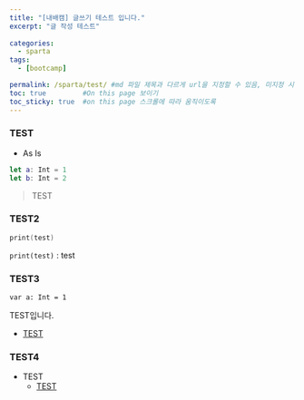 ```yaml
---
title: "[내배캠] 글쓰기 테스트 입니다."
excerpt: "글 작성 테스트"
  
categories:
  - sparta
tags:
  - [bootcamp]

permalink: /sparta/test/ #md 파일 제목과 다르게 url을 지정할 수 있음, 미지정 시 md 파일 명으로 따라감   
toc: true         #On this page 보이기 
toc_sticky: true  #on this page 스크롤에 따라 움직이도록 
---
```


### TEST

- As Is

```swift
let a: Int = 1
let b: Int = 2
```

> TEST

### TEST2

```swift
print(test)
```

`print(test)` : test 

### TEST3

`var a: Int = 1 `

TEST입니다.

- [TEST](https://limlogging.github.io)

### TEST4
- TEST
   - [TEST](https://limlogging.github.io)